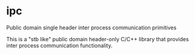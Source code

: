 # ipc
Public domain single header inter process communication primitives

This is a "stb like" public domain header-only C/C++ library that provides 
inter process communication functionality.
